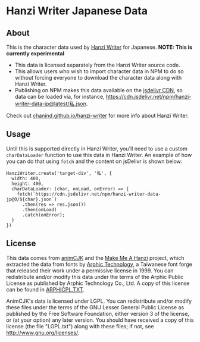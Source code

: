 # Hanzi Writer Japanese Data

## About

This is the character data used by [Hanzi Writer](https://github.com/chanind/hanzi-writer) for Japanese.
**NOTE: This is currently experimental**

- This data is licensed separately from the Hanzi Writer source code.
- This allows users who wish to import character data in NPM to do so without forcing everyone to download the character data along with Hanzi Writer.
- Publishing on NPM makes this data available on the [jsdelivr CDN](https://www.jsdelivr.com/package/npm/hanzi-writer-data-jp), so data can be loaded via, for instance, https://cdn.jsdelivr.net/npm/hanzi-writer-data-jp@latest/私.json. 

Check out [chanind.github.io/hanzi-writer](https://chanind.github.io/hanzi-writer) for more info about Hanzi Writer.

## Usage
Until this is supported directly in Hanzi Writer, you'll need to use a custom `charDataLoader` function to use this data in Hanzi Writer. An example of how you can do that using `fetch` and the content on jsDelivr is shown below:

```
HanziWriter.create('target-div', '私', {
  width: 400,
  height: 400,
  charDataLoader: (char, onLoad, onError) => {
    fetch(`https://cdn.jsdelivr.net/npm/hanzi-writer-data-jp@0/${char}.json`)
      .then(res => res.json())
      .then(onLoad)
      .catch(onError);
  }
})
```

## License

This data comes from [animCJK](https://github.com/parsimonhi/animCJK) and the [Make Me A Hanzi](https://github.com/skishore/makemeahanzi) project, which extracted the data from fonts by [Arphic Technology](http://www.arphic.com/), a Taiwanese font forge that released their work under a permissive license in 1999. You can redistribute and/or modify this data under the terms of the Arphic Public License as published by Arphic Technology Co., Ltd. A copy of this license can be found in [ARPHICPL.TXT](https://raw.githubusercontent.com/chanind/hanzi-writer-data/master/ARPHICPL.TXT).

AnimCJK's data is licensed under LGPL.
You can redistribute and/or modify these files under the terms of the GNU
Lesser General Public License as published by the Free Software Foundation,
either version 3 of the license, or (at your option) any later version. You
should have received a copy of this license (the file "LGPL.txt") along with
these files; if not, see <http://www.gnu.org/licenses/>.
